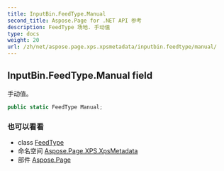 ```yaml
---
title: InputBin.FeedType.Manual
second_title: Aspose.Page for .NET API 参考
description: FeedType 场地. 手动值
type: docs
weight: 20
url: /zh/net/aspose.page.xps.xpsmetadata/inputbin.feedtype/manual/
---
```

## InputBin.FeedType.Manual field

手动值。

```csharp
public static FeedType Manual;
```

### 也可以看看

* class [FeedType](../)
* 命名空间 [Aspose.Page.XPS.XpsMetadata](../../inputbin.feedtype/)
* 部件 [Aspose.Page](../../../)


